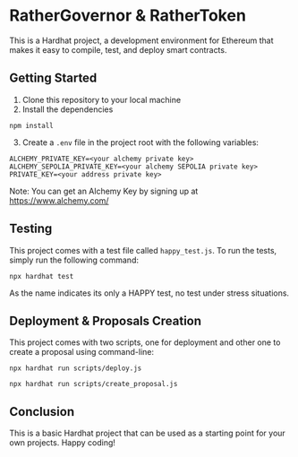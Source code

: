 # RatherGovernor & RatherToken

This is a Hardhat project, a development environment for Ethereum that makes it easy to compile, test, and deploy smart contracts.

## Getting Started

1. Clone this repository to your local machine
2. Install the dependencies
```
npm install
```

3. Create a `.env` file in the project root with the following variables:
```
ALCHEMY_PRIVATE_KEY=<your alchemy private key>
ALCHEMY_SEPOLIA_PRIVATE_KEY=<your alchemy SEPOLIA private key>
PRIVATE_KEY=<your address private key>
```
Note: You can get an Alchemy Key by signing up at https://www.alchemy.com/

## Testing

This project comes with a test file called `happy_test.js`. To run the tests, simply run the following command:
```
npx hardhat test
```
As the name indicates its only a HAPPY test, no test under stress situations.

## Deployment & Proposals Creation

This project comes with two scripts, one for deployment and other one to create a proposal using command-line:
```
npx hardhat run scripts/deploy.js
```
```
npx hardhat run scripts/create_proposal.js
```

## Conclusion
This is a basic Hardhat project that can be used as a starting point for your own projects. Happy coding!
